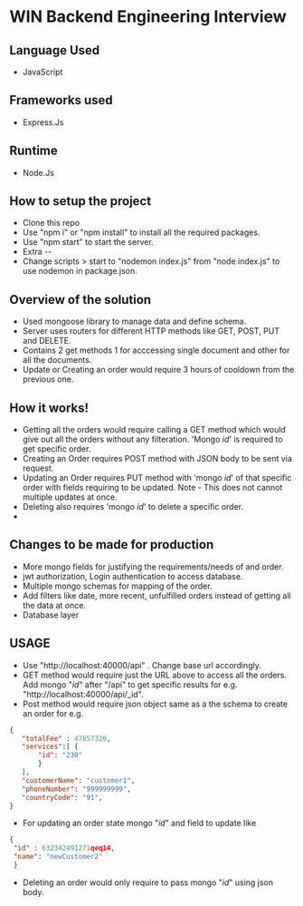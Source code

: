 # WIN Backend Engineering Interview

## Language Used

- JavaScript

## Frameworks used

- Express.Js

## Runtime

- Node.Js

## How to setup the project

- Clone this repo
- Use "npm i" or "npm install" to install all the required packages.
- Use "npm start" to start the server.
- Extra --
- Change scripts > start to "nodemon index.js" from "node index.js" to use nodemon in package.json.

## Overview of the solution
- Used mongoose library to manage data and define schema. 
- Server uses routers for different HTTP methods like GET, POST, PUT and DELETE.
- Contains 2 get methods 1 for acccessing single document and other for all the documents.
- Update or Creating an order would require 3 hours of cooldown from the previous one.


## How it works!
- Getting all the orders would require calling a GET method which would give out all the orders without any filteration. 'Mongo _id_' is required to get specific order.
- Creating an Order requires POST method with JSON body to be sent via request.
- Updating an Order requires PUT method with 'mongo _id_' of that specific order with fields requiring to be updated. Note - This does not cannot multiple updates at once.
- Deleting also requires 'mongo _id_' to delete a specific order. 
-

## Changes to be made for production
- More mongo fields for justifying the requirements/needs of and order.
- jwt authorization, Login authentication to access database. 
- Multiple mongo schemas for mapping of the order.
- Add filters like date, more recent, unfulfilled orders instead of getting all the data at once.
- Database layer

## USAGE
- Use "http://localhost:40000/api" . Change base url accordingly.
- GET method would require just the URL above to access all the orders. Add mongo "_id_" after "/api" to get specific results for e.g. "http://localhost:40000/api/_id".
- Post method would require json object same as a the schema to create an order 
 for e.g. 
 ```json -
 {
    "totalFee" : 47657320,
    "services":[ {
        "id": "230"
        }
    ],
    "customerName": "customer1",
    "phoneNumber": "999999999",
    "countryCode": "91",
}
 ```
- For updating an order state mongo "_id_" and field to update like 
``` json 
{
 "id" : 632342491271qeq14,
 "name": "newCustomer2"
 }
 ```
 - Deleting an order would only require to pass mongo "_id_" using json body.
